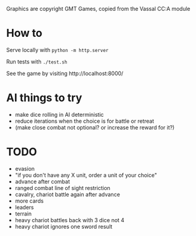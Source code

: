 
Graphics are copyright GMT Games, copied from the Vassal CC:A module

# How to

Serve locally with `python -m http.server`

Run tests with `./test.sh`

See the game by visiting http://localhost:8000/


# AI things to try

- make dice rolling in AI deterministic
- reduce iterations when the choice is for battle or retreat
- (make close combat not optional?  or increase the reward for it?)

# TODO


- evasion
- "if you don't have any X unit, order a unit of your choice"
- advance after combat
- ranged combat line of sight restriction
- cavalry, chariot battle again after advance
- more cards
- leaders
- terrain
- heavy chariot battles back with 3 dice not 4
- heavy chariot ignores one sword result


